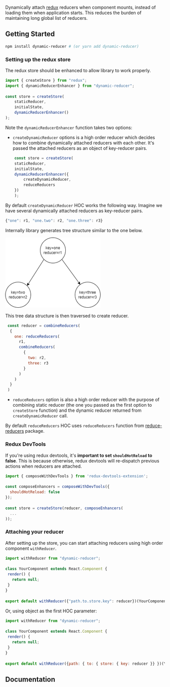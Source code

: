 Dynamically attach [redux](https://redux.js.org/) reducers when component mounts, instead of loading them when application starts. This reduces the burden of maintaining long global list of reducers. 

## Getting Started
```bash
npm install dynamic-reducer # (or yarn add dynamic-reducer)
```

### Setting up the redux store
The redux store should be enhanced to allow library to work properly.
```js
import { createStore } from "redux";
import { dynamicReducerEnhancer } from "dynamic-reducer";

const store = createStore(
    staticReducer,
    initialState,
    dynamicReducerEnhancer()
);

```

Note the `dynamicReducerEnhancer` function takes two options:
* `createDynamicReducer` options is a high order reducer which decides how to combine dynamically attached reducers with each other. It's passed the attached reducers as an object of key-reducer pairs.

```js
    const store = createStore(
    staticReducer,
    initialState,
    dynamicReducerEnhancer({
        createDynamicReducer,
        reduceReducers
    })
    );
```

By default `createDynamicReducer` HOC works the following way.
Imagine we have several dynamically attached reducers as key-reducer pairs.

```js
{"one": r1, "one.two": r2, "one.three": r3}
```
Internally library generates tree structure similar to the one below.

![alt text](https://github.com/dorzhevsky/dynamicReducer/blob/master/img/sample.png)

This tree data structure is then traversed to create reducer.

```js
 const reducer = combineReducers(
  {
    one: reduceReducers(
      r1,
      combineReducers(
        {
          two: r2,
          three: r3
        }
      )
    )
  }
 )
```

* `reduceReducers` option is also a high order reducer with the purpose of combining static reducer (the one you passed as the first option to `createStore` function) and the dynamic reducer returned from `createDynamicReducer` call.

By default `reduceReducers` HOC uses `reduceReducers` function from [reduce-reducers](https://www.npmjs.com/package/reduce-reducers) package.

### Redux DevTools
If you're using redux devtools, it's **important to set `shouldHotReload` to false**.  This is because otherwise, redux devtools will re-dispatch previous actions when reducers are attached.


```js
import { composeWithDevTools } from 'redux-devtools-extension';

const composeEnhancers = composeWithDevTools({
  shouldHotReload: false
});

const store = createStore(reducer, composeEnhancers(
  ...
));
```

### Attaching your reducer
After setting up the store, you can start attaching reducers using high order component `withReducer`.
```js
import withReducer from "dynamic-reducer";

class YourComponent extends React.Component {
 render() {
   return null;
 }
}

export default withReducer({"path.to.store.key": reducer})(YourComponent)

```

Or, using object as the first HOC parameter:
```js
import withReducer from "dynamic-reducer";

class YourComponent extends React.Component {
 render() {
   return null;
 }
}

export default withReducer({path: { to: { store: { key: reducer }} })(YourComponent)

```

## Documentation